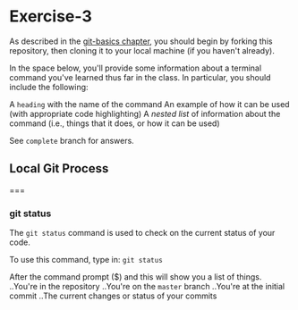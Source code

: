 # Exercise-3

As described in the [git-basics chapter](https://info201.github.io/git-basics.html), you should begin by forking this repository, then cloning it to your local machine (if you haven't already).

In the space below, you'll provide some information about a terminal command you've learned thus far in the class. In particular, you should include the following:

A `heading` with the name of the command
An example of how it can be used (with appropriate code highlighting)
A _nested list_ of information about the command (i.e., things that it does, or how it can be used)

See `complete` branch for answers.

## Local Git Process
===
### git status
The `git status` command is used to check on the current status of your code.  

To use this command, type in:
`git status`

After the command prompt ($) and this will show you a list of things.
..You're in the repository
..You're on the `master` branch
..You're at the initial commit
..The current changes or status of your commits
